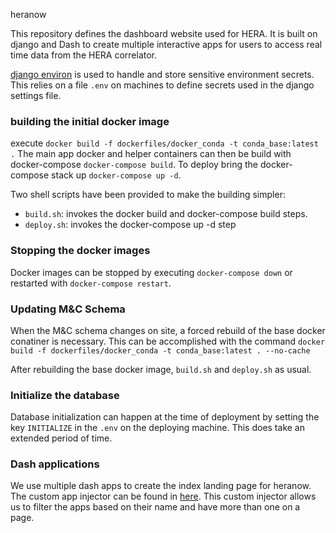 heranow

This repository defines the dashboard website used for HERA.
It is built on django and Dash to create multiple interactive apps for users to access real time data from the HERA correlator.

[django environ](https://github.com/joke2k/django-environ) is used to handle and store sensitive environment secrets. This relies on a file `.env` on machines to define secrets used in the django settings file.

### building the initial docker image
execute `docker build -f dockerfiles/docker_conda -t conda_base:latest .`
The main app docker and helper containers can then be build with docker-compose `docker-compose build`.
To deploy bring the docker-compose stack up `docker-compose up -d`.

Two shell scripts have been provided to make the building simpler:

 - `build.sh`: invokes the docker build and docker-compose build steps.
 - `deploy.sh`: invokes the docker-compose up -d step

### Stopping the docker images
Docker images can be stopped by executing `docker-compose down` or restarted with `docker-compose restart`.

### Updating M&C Schema
When the M&C schema changes on site, a forced rebuild of the base docker
conatiner is necessary. This can be accomplished with the command
`docker build -f dockerfiles/docker_conda -t conda_base:latest . --no-cache`

After rebuilding the base docker image, `build.sh` and `deploy.sh` as usual.

### Initialize the database
Database initialization can happen at the time of deployment by setting the key `INITIALIZE` in the `.env` on the deploying machine. This does take an extended period of time.


### Dash applications
We use multiple dash apps to create the index landing page for heranow.
The custom app injector can be found in [here](dashboard/templatetags/plotly_custom.py).
This custom injector allows us to filter the apps based on their name and have more than one on a page.
